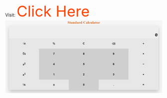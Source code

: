 Visit: <a href="https://mirez8328.github.io/StandardCalculator/" style="text-decoration:none;"><font size="10px" color="orangered">Click Here</font></a>
![WebView](Standard.png)
